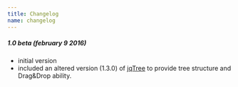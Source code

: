 ```yaml
---
title: Changelog
name: changelog
---
```


##### 1.0 beta (february 9 2016)

* initial version
* included an altered version (1.3.0) of [jqTree](http://mbraak.github.io/jqTree/) to provide tree structure and Drag&Drop ability.